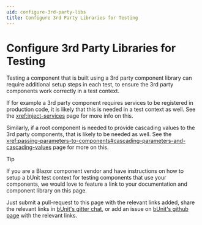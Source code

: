 ```yaml
---
uid: configure-3rd-party-libs
title: Configure 3rd Party Libraries for Testing
---
```


# Configure 3rd Party Libraries for Testing

Testing a component that is built using a 3rd party component library can require additional setup steps in each test, to ensure the 3rd party components work correctly in a test context.

If for example a 3rd party component requires services to be registered in production code, it is likely that this is needed in a test context as well. See the <xref:inject-services> page for more info on this.

Similarly, if a root component is needed to provide cascading values to the 3rd party components, that is likely to be needed as well. See the <xref:passing-parameters-to-components#cascading-parameters-and-cascading-values> page for more on this.

> [!TIP]
> If you are a Blazor component vendor and have instructions on how to setup a bUnit test context for testing components that use your components, we would love to feature a link to your documentation and component library on this page. 
> 
> Just submit a pull-request to this page with the relevant links added, share the relevant links in [bUnit's gitter chat](https://gitter.im/egil/bunit), or add an issue on [bUnit's github page](https://github.com/egil/razor-components-testing-library/issues) with the relevant links.